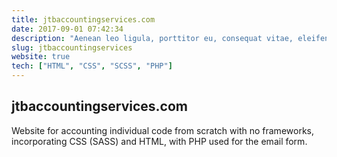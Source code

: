 ```yaml
---
title: jtbaccountingservices.com
date: 2017-09-01 07:42:34
description: "Aenean leo ligula, porttitor eu, consequat vitae, eleifend ac, enim. Aliquam lorem ante, dapibus in, viverra quis, feugiat a, tellus. Phasellus viverra nulla ut metus varius laoreet."
slug: jtbaccountingservices
website: true
tech: ["HTML", "CSS", "SCSS", "PHP"]
---
```


## jtbaccountingservices.com

Website for accounting individual code from scratch with no frameworks, incorporating CSS (SASS) and HTML, with PHP used for the email form.
